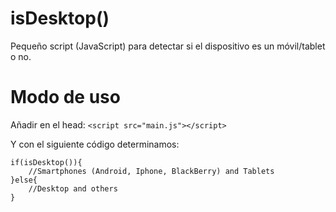# isDesktop()
Pequeño script (JavaScript) para detectar si el dispositivo es un móvil/tablet o no.

# Modo de uso
Añadir en el head: `<script src="main.js"></script>`

Y con el siguiente código determinamos:
```
if(isDesktop()){
    //Smartphones (Android, Iphone, BlackBerry) and Tablets
}else{
    //Desktop and others
}
```

